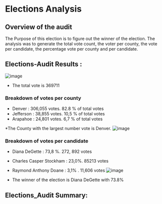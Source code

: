 # Elections Analysis

## Overview of the audit 

The Purpose of this election is to figure out the winner of the election. The analysis was to generate the total vote count, the voter per county,
the vote per candidate, the percentage vote per county and per candidate.

## Elections-Audit Results :
![image](https://user-images.githubusercontent.com/78506782/112102565-d7f17d80-8b7e-11eb-9ddf-00a90e43a34c.png)
    
* The total vote is 369711

### Breakdown of votes per county

* Denver    : 306,055 votes. 82.8 % of total votes
* Jefferson : 38,855 votes. 10,5 % of total votes
* Arapahoe  : 24,801 votes. 6,7 % of total votes
  
*The County with the largest number vote is Denver.
![image](https://user-images.githubusercontent.com/78506782/112102717-11c28400-8b7f-11eb-8e3c-dd147b296cee.png)

### Breakdown of votes per candidate

* Diana DeGette : 73,8 %. 272, 892 votes
* Charles Casper Stockham : 23,0%. 85213 votes
* Raymond Anthony Doane : 3,1% . 11,606 votes
![image](https://user-images.githubusercontent.com/78506782/112102761-21da6380-8b7f-11eb-8188-1c01f851762d.png)

* The winner of the election is Diana DeGette with 73.8%

## Elections_Audit Summary:
